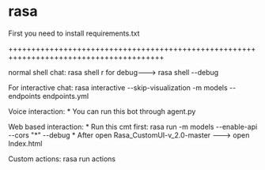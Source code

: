 # rasa

First you need to install requirements.txt

++++++++++++++++++++++++++++++++++++++++++++++++++++++++++++++++++++++++++++++++++++++++

normal shell chat:
	rasa shell r for debug---> rasa shell --debug

For interactive chat:
	rasa interactive --skip-visualization -m models --endpoints endpoints.yml

Voice interaction:
	* You can run this bot through agent.py 

Web based interaction:
	* Run this cmt first:
		   rasa run -m models --enable-api --cors "*" --debug
	* After open Rasa_CustomUI-v_2.0-master ---> open Index.html

Custom actions:
	rasa run actions

